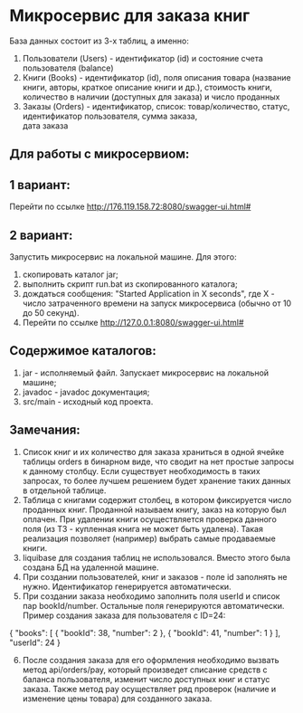 Микросервис для заказа книг
============================
База данных состоит из 3-х таблиц, а именно: 
1) Пользователи (Users) - идентификатор (id) и состояние счета пользователя (balance)
2) Книги (Books) - идентификатор (id), поля описания товара (название книги, авторы, краткое описание книги и др.), 
стоимость книги, количество в наличии (доступных для заказа) и число проданных
3) Заказы (Orders) -  идентификатор, список: товар/количество, статус, идентификатор пользователя, сумма заказа,  
дата заказа

Для работы с микросервиом: 
--------------------------
1 вариант:
----------
Перейти по ссылке http://176.119.158.72:8080/swagger-ui.html#

2 вариант:
----------
Запустить микросервис на локальной машине. 
Для этого: 
1) скопировать каталог jar;
2) выполнить скрипт run.bat из скопированного каталога;
3) дождаться сообщения: "Started Application in X seconds", где X - число затраченного времени на запуск микросервиса (обычно от 10 до 50 секунд).
4) Перейти по ссылке http://127.0.0.1:8080/swagger-ui.html#

Содержимое каталогов:
---------------------
1) jar - исполняемый файл. Запускает микросервис на локальной машине;
2) javadoc - javadoc документация;
3) src/main - исходный код проекта.

Замечания:
--------------------------------
1) Список книг и их количество для заказа храниться в одной ячейке таблицы orders в бинарном виде, что сводит на нет простые запросы к данному столбцу. Если существует необходимость в таких запросах, то более лучшем решением будет хранение таких данных в отдельной таблице.
2) Таблица с книгами содержит столбец, в котором фиксируется число проданных книг. Проданной называем книгу, заказ на которую был оплачен. При удалении книги осуществляется проверка данного поля (из ТЗ - купленная книга не может быть удалена). Такая реализация позволяет (например) выбрать самые продаваемые книги.
3) liquibase для создания таблиц не использовался. Вместо этого была создана БД на удаленной машине.
4) При создании пользователей, книг и заказов - поле id заполнять не нужно. Идентификатор генерируется автоматически.
5) При создании заказа необходимо заполнить поля userId и список пар bookId/number. Остальные поля генерируются автоматически. Пример создания заказа для пользователя с ID=24:

{
  "books": [
    {
      "bookId": 38,
      "number": 2
    },
    {
      "bookId": 41,
      "number": 1
    }
  ],
  "userId": 24
}

6) После создания заказа для его оформления необходимо вызвать метод api/orders/pay, который произведет списание средств с баланса пользователя, изменит число доступных книг и статус заказа. Также метод pay осуществляет ряд проверок (наличие и изменение цены товара) для созданного заказа.
